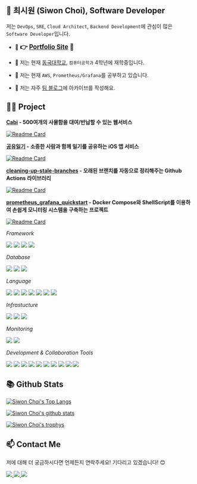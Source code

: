 <h2>👋 최시원 (Siwon Choi), Software Developer </h2>

저는 `DevOps`, `SRE`, `Cloud Architect`, `Backend Development`에 관심이 많은 `Software Developer`입니다.

- 🔖 <big>**👉 [Portfolio Site](https://sichoi.dev/) 🤏**</big>

- 🏫 저는 현재 [동국대학교](https://www.dongguk.edu/), `컴퓨터공학과` 4학년에 재학중입니다.

- 🌱 저는 현재 `AWS`, `Prometheus/Grafana`를 공부하고 있습니다.

- 📝 저는 자주 [팀 블로그](https://cabi.oopy.io/c1b17c89-20f6-4ec6-8005-e53e8db00b26)에 아카이브를 작성해요.

<h2> 👩‍💻 Project </h2>

**[Cabi](https://cabi.oopy.io/) - 500여개의 사물함을 대여/반납할 수 있는 웹서비스**

[![Readme Card](https://github-readme-stats.vercel.app/api/pin/?username=innovationacademy-kr&repo=42cabi&theme=dark)](https://github.com/innovationacademy-kr/42cabi)

**[공유일기](https://apps.apple.com/kr/app/%EA%B3%B5%EC%9C%A0%EC%9D%BC%EA%B8%B0/id6474495000) - 소중한 사람과 함께 일기를 공유하는 iOS 앱 서비스**

[![Readme Card](https://github-readme-stats.vercel.app/api/pin/?username=joHoEunSaE&repo=Exchange_Diary&theme=dark)](https://github.com/joHoEunSaE/Exchange_Diary/)

**[cleaning-up-stale-branches](https://github.com/marketplace/actions/cleaning-up-stale-branches) - 오래된 브랜치를 자동으로 정리해주는 Github Actions 라이브러리**

[![Readme Card](https://github-readme-stats.vercel.app/api/pin/?username=sichoi42&repo=cleanup-stale-branch&theme=dark)](https://github.com/sichoi42/cleanup-stale-branch)

**[prometheus_grafana_quickstart](https://github.com/sichoi42/prometheus_grafana_quickstart) - Docker Compose와 ShellScript를 이용하여 손쉽게 모니터링 시스템을 구축하는 프로젝트**

[![Readme Card](https://github-readme-stats.vercel.app/api/pin/?username=sichoi42&repo=prometheus_grafana_quickstart&theme=dark)](https://github.com/sichoi42/prometheus_grafana_quickstart)

_Framework_

<img src="https://img.shields.io/badge/Spring-6DB33F?style=for-the-badge&logo=Spring&logoColor=FFFFFF"/> <img src="https://img.shields.io/badge/Spring Boot-6DB33F?style=for-the-badge&logo=Spring Boot&logoColor=FFFFFF"/> <img src="https://img.shields.io/badge/NodeJS-339933?style=for-the-badge&logo=Node.js&logoColor=FFFFFF"/> <img src="https://img.shields.io/badge/NestJS-E0234E?style=for-the-badge&logo=NestJS&logoColor=FFFFFF"/>

_Database_

<img src="https://img.shields.io/badge/MySQL-4479A1?style=for-the-badge&logo=MySQL&logoColor=FFFFFF"/> <img src="https://img.shields.io/badge/MariaDB-003545?style=for-the-badge&logo=MariaDB&logoColor=FFFFFF"/> <img src="https://img.shields.io/badge/Redis-DC382D?style=for-the-badge&logo=Redis&logoColor=FFFFFF"/>

_Language_

<img src="https://img.shields.io/badge/Java-007396?style=for-the-badge&logo=JAVA&logoColor=FFFFFF"/> <img src="https://img.shields.io/badge/JavaScript-F7DF1E?style=for-the-badge&logo=JavaScript&logoColor=FFFFFF"/> <img src="https://img.shields.io/badge/TypeScript-3178C6?style=for-the-badge&logo=Typescript&logoColor=FFFFFF"/>
<img src="https://img.shields.io/badge/ShellScript-4EAA25?style=for-the-badge&logo=GNU Bash&logoColor=FFFFFF"/>
<img src="https://img.shields.io/badge/Python-3776AB?style=for-the-badge&logo=Python&logoColor=FFFFFF"/>
<img src="https://img.shields.io/badge/C-A8B9CC?style=for-the-badge&logo=C&logoColor=FFFFFF"/> <img src="https://img.shields.io/badge/C++-00599C?style=for-the-badge&logo=C++&logoColor=FFFFFF"/>

_Infrastucture_

<img src="https://img.shields.io/badge/AWS-232F3E?style=for-the-badge&logo=Amazon AWS&logoColor=FFFFFF"/> <img src="https://img.shields.io/badge/Docker-2496ED?style=for-the-badge&logo=Docker&logoColor=FFFFFF"/> <img src="https://img.shields.io/badge/Github Actions-2088FF?style=for-the-badge&logo=Github Actions&logoColor=FFFFFF"/>

_Monitoring_

<img src="https://img.shields.io/badge/Prometheus-E6522C?style=for-the-badge&logo=Prometheus&logoColor=FFFFFF"/> <img src="https://img.shields.io/badge/Grafana-F46800?style=for-the-badge&logo=Grafana&logoColor=FFFFFF"/>

_Development & Collaboration Tools_

<img src="https://img.shields.io/badge/Git-F05032?style=for-the-badge&logo=Git&logoColor=FFFFFF"/>
<img src="https://img.shields.io/badge/Swagger-85EA2D?style=for-the-badge&logo=Swagger&logoColor=FFFFFF"/>
<img src="https://img.shields.io/badge/Intellij-000000?style=for-the-badge&logo=Intellij IDEA&logoColor=FFFFFF"/>
<img src="https://img.shields.io/badge/DataGrip-000000?style=for-the-badge&logo=DataGrip&logoColor=FFFFFF"/>

<img src="https://img.shields.io/badge/VSCode-007ACC?style=for-the-badge&logo=Visual Studio Code&logoColor=FFFFFF"/>
<img src="https://img.shields.io/badge/Postman-FF6C37?style=for-the-badge&logo=Postman&logoColor=FFFFFF"/>
<img src="https://img.shields.io/badge/Github-181717?style=for-the-badge&logo=Github&logoColor=FFFFFF"/>

<img src="https://img.shields.io/badge/Notion-000000?style=for-the-badge&logo=Notion&logoColor=FFFFFF"/>
<img src="https://img.shields.io/badge/Slack-4A154B?style=for-the-badge&logo=Slack&logoColor=FFFFFF"/>
<img src="https://img.shields.io/badge/Figma-F24E1E?style=for-the-badge&logo=Figma&logoColor=FFFFFF"/>

## 📚 Github Stats

[![Siwon Choi's Top Langs](https://github-readme-stats.vercel.app/api/top-langs/?username=sichoi42&bg_color=7f7fd5,86a8e7,91eac9&title_color=fff&text_color=fff)](https://github.com/anuraghazra/github-readme-stats)

[![Siwon Choi's github stats](https://github-readme-stats.vercel.app/api?username=sichoi42&layout=compact&bg_color=7f7fd5,86a8e7,91eac9&title_color=fff&text_color=fff)](https://github.com/anuraghazra/github-readme-stats)

[![Siwon Choi's trophys](https://github-profile-trophy.vercel.app/?username=sichoi42&no-bg=true&column=7&theme=onedark)](https://github.com/ryo-ma/github-profile-trophy)

## 📫 Contact Me

저에 대해 더 궁금하시다면 언제든지 연락주세요! 기다리고 있겠습니다! 😊

<a href="mailto:42.4.sichoi@gmail.com">
  <img src="https://img.shields.io/badge/Gmail-EA4335?style=flat-square&logo=Gmail&logoColor=FFFFFF"/>
<a href="https://www.linkedin.com/in/최시원/">
  <img src="https://img.shields.io/badge/Linkedin-0A66C2?style=flat-square&logo=Linkedin&logoColor=FFFFFF"/> <a href="https://www.instagram.com/csiweon/">
 <img src="https://img.shields.io/badge/Instagram-E4405F?style=flat-square&logo=Instagram&logoColor=FFFFFF"/>
